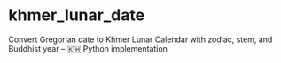 # khmer_lunar_date
Convert Gregorian date to Khmer Lunar Calendar with zodiac, stem, and Buddhist year – 🇰🇭 Python implementation
